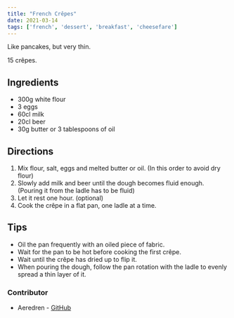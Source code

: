 ```yaml
---
title: "French Crêpes"
date: 2021-03-14
tags: ['french', 'dessert', 'breakfast', 'cheesefare']
---
```

Like pancakes, but very thin.

15 crêpes.

## Ingredients

- 300g white flour
- 3 eggs
- 60cl milk
- 20cl beer
- 30g butter or 3 tablespoons of oil

## Directions

1. Mix flour, salt, eggs and melted butter or oil. (In this order to avoid dry flour)
2. Slowly add milk and beer until the dough becomes fluid enough. (Pouring it from the ladle has to be fluid)
3. Let it rest one hour. (optional)
4. Cook the crêpe in a flat pan, one ladle at a time.

## Tips

- Oil the pan frequently with an oiled piece of fabric.
- Wait for the pan to be hot before cooking the first crêpe.
- Wait until the crêpe has dried up to flip it.
- When pouring the dough, follow the pan rotation with the ladle to evenly spread a thin layer of it.

### Contributor

- Aeredren - [GitHub](https://github.com/Aeredren)
